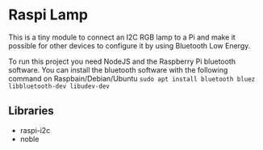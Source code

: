# Raspi Lamp

This is a tiny module to connect an I2C RGB lamp to a Pi and make it possible
for other devices to configure it by using Bluetooth Low Energy.

To run this project you need NodeJS and the Raspberry Pi bluetooth software.
You can install the bluetooth software with the following command on Raspbain/Debian/Ubuntu
`sudo apt install bluetooth bluez libbluetooth-dev libudev-dev`

## Libraries
- raspi-i2c
- noble